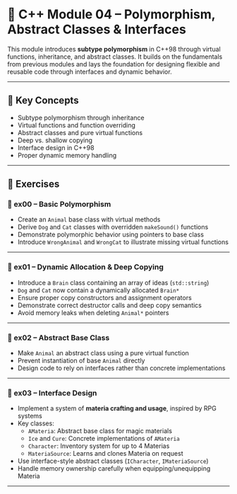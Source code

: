 # 🧬 C++ Module 04 – Polymorphism, Abstract Classes & Interfaces

This module introduces **subtype polymorphism** in C++98 through virtual functions, inheritance, and abstract classes. It builds on the fundamentals from previous modules and lays the foundation for designing flexible and reusable code through interfaces and dynamic behavior.

---

## 🧠 Key Concepts

- Subtype polymorphism through inheritance
- Virtual functions and function overriding
- Abstract classes and pure virtual functions
- Deep vs. shallow copying
- Interface design in C++98
- Proper dynamic memory handling

---

## 🧪 Exercises

### 📌 ex00 – Basic Polymorphism

- Create an `Animal` base class with virtual methods
- Derive `Dog` and `Cat` classes with overridden `makeSound()` functions
- Demonstrate polymorphic behavior using pointers to base class
- Introduce `WrongAnimal` and `WrongCat` to illustrate missing virtual functions

---

### 📌 ex01 – Dynamic Allocation & Deep Copying

- Introduce a `Brain` class containing an array of ideas (`std::string`)
- `Dog` and `Cat` now contain a dynamically allocated `Brain*`
- Ensure proper copy constructors and assignment operators
- Demonstrate correct destructor calls and deep copy semantics
- Avoid memory leaks when deleting `Animal*` pointers

---

### 📌 ex02 – Abstract Base Class

- Make `Animal` an abstract class using a pure virtual function
- Prevent instantiation of base `Animal` directly
- Design code to rely on interfaces rather than concrete implementations

---

### 📌 ex03 – Interface Design

- Implement a system of **materia crafting and usage**, inspired by RPG systems
- Key classes:
  - `AMateria`: Abstract base class for magic materials
  - `Ice` and `Cure`: Concrete implementations of `AMateria`
  - `Character`: Inventory system for up to 4 Materias
  - `MateriaSource`: Learns and clones Materia on request
- Use interface-style abstract classes (`ICharacter`, `IMateriaSource`)
- Handle memory ownership carefully when equipping/unequipping Materia

---
